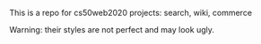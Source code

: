 This is a repo for cs50web2020 projects: search, wiki, commerce

Warning: their styles are not perfect and may look ugly.
